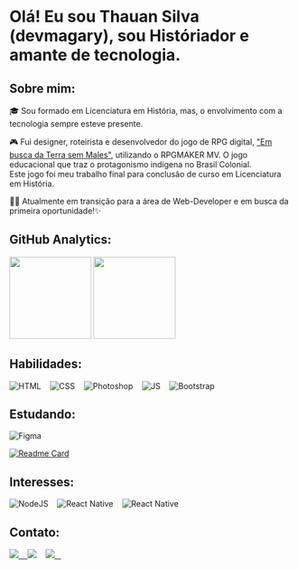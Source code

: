 # Olá! Eu sou Thauan Silva (devmagary), sou Históriador e amante de tecnologia.

## Sobre mim:
:mortar_board: Sou formado em Licenciatura em História, mas, o envolvimento com a tecnologia sempre esteve presente.

:video_game: Fui designer, roteirista e desenvolvedor do jogo de RPG digital, ["Em busca da Terra sem Males"](https://www.rodahistorias.pro.br/post/terra-sem-males-jogo), utilizando o RPGMAKER MV. O jogo educacional que traz o protagonismo indígena no Brasil Colonial.<br> Este jogo foi meu trabalho final para conclusão de curso em Licenciatura em História.

:man_technologist: Atualmente em transição para a área de Web-Developer e em busca da primeira oportunidade!✨

## GitHub Analytics:

<div align="left">
    <img height="145em" src="https://github-readme-stats.vercel.app/api?username=devmagary&count_private=true&show_icons=true&theme=dracula&custom_title=DevMagary&include_all_commits=true">
    <img height="145em" src="https://github-readme-stats.vercel.app/api/top-langs/?username=devmagary&theme=dracula&layout=compact">
</div>

## Habilidades:

![HTML](https://img.shields.io/badge/-HTML-e152aa?style=for-the-badge&logo=html5&labelColor=1f004e)&nbsp;&nbsp;&nbsp;
![CSS](https://img.shields.io/badge/-CSS-e152aa?style=for-the-badge&logo=CSS3&logoColor=1572B6&labelColor=1f004e)&nbsp;&nbsp;&nbsp;
![Photoshop](https://img.shields.io/badge/-Photoshop-e152aa?style=for-the-badge&logo=adobe%20photoshop&labelColor=1f004e)&nbsp;&nbsp;&nbsp;
![JS](https://img.shields.io/badge/-JavaScript-e152aa?style=for-the-badge&logo=javascript&labelColor=1f004e)&nbsp;&nbsp;&nbsp;
![Bootstrap](https://img.shields.io/badge/bootstrap-e152aa.svg?style=for-the-badge&logo=bootstrap&logoColor=white&labelColor=1f004e)&nbsp;&nbsp;&nbsp;
## Estudando:

![Figma](https://img.shields.io/badge/Figma-e152aa?style=for-the-badge&logo=figma&labelColor=1f004e)&nbsp;&nbsp;&nbsp;

[![Readme Card](https://github-readme-stats.vercel.app/api/pin/?username=devmagary&repo=estudos&theme=dracula&show_owner=devmagary)](https://github.com/devmagary/estudos)

## Interesses:


![NodeJS](https://img.shields.io/badge/node.js-e152aa?style=for-the-badge&logo=node.js&labelColor=1f004e)&nbsp;&nbsp;&nbsp;
![React Native](https://img.shields.io/badge/react_native-e152aa.svg?style=for-the-badge&logo=react&logoColor=%2361DAFB&labelColor=1f004e)&nbsp;&nbsp;&nbsp;
![React Native](https://img.shields.io/badge/TypeScript-e152aa?style=for-the-badge&logo=typescript&labelColor=1f004e)&nbsp;&nbsp;&nbsp;

## Contato:
<div align="left">
    <a href="https://www.instagram.com/dev.magary" target="_blank"><img src="https://img.shields.io/badge/-Instagram-%23E4405F?style=for-the-badge&logo=instagram&logoColor=white" target="_blank">&nbsp;&nbsp;&nbsp;
    <a href = "mailto:dev.magary@gmail.com"><img src="https://img.shields.io/badge/Gmail-D14836?style=for-the-badge&logo=gmail&logoColor=white" target="_blank"></a>&nbsp;&nbsp;&nbsp;
    <a href = "https://www.linkedin.com/in/devmagary/" target="_blank"><img src="https://img.shields.io/badge/LinkedIn-0077B5?style=for-the-badge&logo=linkedin&logoColor=white" target="_blank">&nbsp;&nbsp;&nbsp;
</div>
